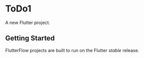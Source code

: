 # ToDo1

A new Flutter project.

## Getting Started

FlutterFlow projects are built to run on the Flutter _stable_ release.
